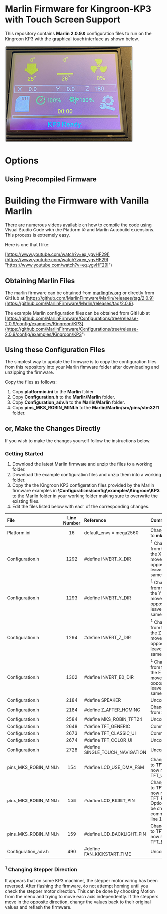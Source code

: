 # Marlin Firmware for Kingroon-KP3 with Touch Screen Support
This repository contains **Marlin 2.0.9.0** configuration files to run on the Kingroon KP3 with the graphical touch interface as shown below.

![](https://github.com/3DP-Tech/Kingroon-KP3/raw/main/Images/marlin-info-screen-vsmall.png)


# Options
## Using Precompiled Firmware


# Building the Firmware with Vanilla Marlin
There are numerous videos available on how to compile the code using Visual Studio Code with the Platform IO and Marlin Autobuild extensions. This process is extremely easy.

Here is one that I like:

[https://www.youtube.com/watch?v=eq_ygvHF29I](https://www.youtube.com/watch?v=eq_ygvHF29I "https://www.youtube.com/watch?v=eq_ygvHF29I")

## Obtaining Marlin Files
The marlin firmware can be obtained from [marlingfw.org](https://marlingfw.org "marlingfw.org") or directly from GitHub at [https://github.com/MarlinFirmware/Marlin/releases/tag/2.0.9](https://github.com/MarlinFirmware/Marlin/releases/tag/2.0.9).

The example Marlin configuration files can be obtained from GitHub at [https://github.com/MarlinFirmware/Configurations/tree/release-2.0.9/config/examples/Kingroon/KP3](https://github.com/MarlinFirmware/Configurations/tree/release-2.0.9/config/examples/Kingroon/KP3")

## Using these Configuration Files
The simplest way to update the firmware is to copy the configuration files from this repository into your Marlin firmware folder after downloading and unzipping the firmware.

Copy the files as follows:
1. Copy **platformio.ini** to the **Marlin** folder
2. Copy **Configuration.h** to the **Marlin/Marlin** folder.
3. Copy **Configuration_adv.h** to the **Marlin/Marlin** folder.
4. Copy **pins_MKS_ROBIN_MINI.h** to the **Marlin/Marlin/src/pins/stm32f1** folder.

## or, Make the Changes Directly
If you wish to make the changes yourself follow the instructions below.
### Getting Started
1. Download the latest Marlin firmware and unzip the files to a working folder.
2. Download the example configuration files and unzip them into a working folder.
3. Copy the the Kingroon KP3 configuration files provided by the Marlin firmware examples in **\Configurations\config\examples\Kingroon\KP3** to the Marlin folder in your working folder making sure to overwrite the existing files.
4. Edit the files listed below with each of the corresponding changes.

|File|Line Number|Reference|Comment|
|:-|:-:|:-|:-|
|Platform.ini|16|default_envs = mega2560|Change **mega2560** to **mks_robin_mini**|
|Configuration.h|1292|#define INVERT_X_DIR|<sup>1</sup> Change the value from **false** to **true**. If the X stepper motor moves in the opposite direction leave this value the same.|
|Configuration.h|1293|#define INVERT_Y_DIR|<sup>1</sup> Change the value from **false** to **true**. If the Y stepper motor moves in the opposite direction leave this value the same.|
|Configuration.h|1294|#define INVERT_Z_DIR|<sup>1</sup> Change the value from **true** to **false**. If the Z stepper motor moves in the opposite direction leave this value the same.|
|Configuration.h|1302|#define INVERT_E0_DIR|<sup>1</sup> Change the value from **false** to **true**. If the E stepper motor moves in the opposite direction leave this value the same.|
|Configuration.h|2184|#define SPEAKER|Uncomment this line|
|Configuration.h|2184|#define Z_AFTER_HOMING|Change the value from **10** to **5**.|
|Configuration.h|2584|#define MKS_ROBIN_TFT24|Uncomment this line|
|Configuration.h|2648|#define TFT_GENERIC|Comment this line|
|Configuration.h|2673|#define TFT_CLASSIC_UI|Comment this line|
|Configuration.h|2674|#define TFT_COLOR_UI|Uncomment this line|
|Configuration.h|2728|#define SINGLE_TOUCH_NAVIGATION|Uncomment this line|
|pins_MKS_ROBIN_MINI.h|154|#define LCD_USE_DMA_FSM|Change the text **LCD** to **TFT** so the line now reads #define TFT_USE_DMA_FSM|
|pins_MKS_ROBIN_MINI.h|158|#define LCD_RESET_PIN|Change the text **LCD** to **TFT** so the line now reads #define TFT_RESET_PIN. Optionally this can be changed in the comment found on line 147.|
|pins_MKS_ROBIN_MINI.h|159|#define LCD_BACKLIGHT_PIN|Change the text **LCD** to **TFT** so the line now reads #define TFT_BACKLIGHT_PIN|
|Configuration_adv.h|490|#define FAN_KICKSTART_TIME|Uncomment this line|

### <sup>1</sup> Changing Stepper Direction
It appears that on some KP3 machines, the stepper motor wiring has been reversed. After flashing the firmware, do not attempt homing until you check the stepper motor direction. This can be done by choosing Motion from the menu and trying to move each axis independently. If the steppers move in the opposite direction, change the values back to their original values and reflash the firmware.

